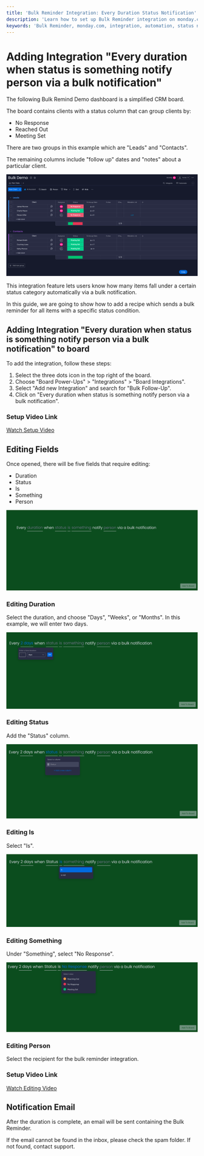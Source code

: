 ```yaml
---
title: 'Bulk Reminder Integration: Every Duration Status Notification'
description: 'Learn how to set up Bulk Reminder integration on monday.com to automatically notify users when a specified status condition is met.'
keywords: 'Bulk Reminder, monday.com, integration, automation, status notification, CRM, reminder, notification email'
---
```


# Adding Integration "Every duration when status is something notify person via a bulk notification"

The following Bulk Remind Demo dashboard is a simplified CRM board. 

The board contains clients with a status column that can group clients by:

- No Response 
- Reached Out 
- Meeting Set 

There are two groups in this example which are "Leads" and "Contacts". 

The remaining columns include "follow up" dates and "notes" about a particular client. 

![Bulk Remind Demo Dashboard](/img/addingintegrationfolder/bulk1.png)

This integration feature lets users know how many items fall under a certain status category automatically via a bulk notification. 

In this guide, we are going to show how to add a recipe which sends a bulk reminder for all items with a specific status condition.

## Adding Integration "Every duration when status is something notify person via a bulk notification" to board 

To add the integration, follow these steps:

1. Select the three dots icon in the top right of the board. 
2. Choose "Board Power-Ups" > "Integrations" > "Board Integrations".
3. Select "Add new Integration" and search for "Bulk Follow-Up".
4. Click on "Every duration when status is something notify person via a bulk notification".

### Setup Video Link  

[Watch Setup Video](https://youtu.be/6BlPbon0TFc)

## Editing Fields 

Once opened, there will be five fields that require editing:

- Duration
- Status
- Is
- Something 
- Person

![Editing Fields](/img/addingintegrationfolder/bulk8.png)

### Editing Duration 

Select the duration, and choose "Days", "Weeks", or "Months". In this example, we will enter two days.

![Editing Duration](/img/addingintegrationfolder/bulk9.png)

### Editing Status 

Add the "Status" column.

![Editing Status](/img/addingintegrationfolder/bulk10.png)

### Editing Is

Select "Is".

![Editing Is](/img/addingintegrationfolder/bulk11.png)

 ### Editing Something 

Under "Something", select "No Response".

![Editing Something](/img/addingintegrationfolder/bulk12.png)

### Editing Person 

Select the recipient for the bulk reminder integration. 

### Setup Video Link

[Watch Editing Video](https://youtu.be/D_u-3vXLNbs)

## Notification Email 

After the duration is complete, an email will be sent containing the Bulk Reminder. 

If the email cannot be found in the inbox, please check the spam folder. If not found, contact support. 

